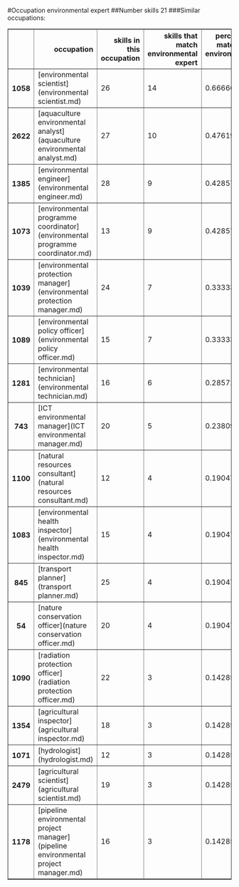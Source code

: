 #Occupation environmental expert
##Number skills 21
###Similar occupations:
<table border="1" class="dataframe">
  <thead>
    <tr style="text-align: right;">
      <th></th>
      <th>occupation</th>
      <th>skills in this occupation</th>
      <th>skills that match environmental expert</th>
      <th>percentage match with environmental expert</th>
      <th>skills not in environmental expert</th>
    </tr>
  </thead>
  <tbody>
    <tr>
      <th>1058</th>
      <td>[environmental scientist](environmental scientist.md)</td>
      <td>26</td>
      <td>14</td>
      <td>0.666667</td>
      <td>12</td>
    </tr>
    <tr>
      <th>2622</th>
      <td>[aquaculture environmental analyst](aquaculture environmental analyst.md)</td>
      <td>27</td>
      <td>10</td>
      <td>0.476190</td>
      <td>17</td>
    </tr>
    <tr>
      <th>1385</th>
      <td>[environmental engineer](environmental engineer.md)</td>
      <td>28</td>
      <td>9</td>
      <td>0.428571</td>
      <td>19</td>
    </tr>
    <tr>
      <th>1073</th>
      <td>[environmental programme coordinator](environmental programme coordinator.md)</td>
      <td>13</td>
      <td>9</td>
      <td>0.428571</td>
      <td>4</td>
    </tr>
    <tr>
      <th>1039</th>
      <td>[environmental protection manager](environmental protection manager.md)</td>
      <td>24</td>
      <td>7</td>
      <td>0.333333</td>
      <td>17</td>
    </tr>
    <tr>
      <th>1089</th>
      <td>[environmental policy officer](environmental policy officer.md)</td>
      <td>15</td>
      <td>7</td>
      <td>0.333333</td>
      <td>8</td>
    </tr>
    <tr>
      <th>1281</th>
      <td>[environmental technician](environmental technician.md)</td>
      <td>16</td>
      <td>6</td>
      <td>0.285714</td>
      <td>10</td>
    </tr>
    <tr>
      <th>743</th>
      <td>[ICT environmental manager](ICT environmental manager.md)</td>
      <td>20</td>
      <td>5</td>
      <td>0.238095</td>
      <td>15</td>
    </tr>
    <tr>
      <th>1100</th>
      <td>[natural resources consultant](natural resources consultant.md)</td>
      <td>12</td>
      <td>4</td>
      <td>0.190476</td>
      <td>8</td>
    </tr>
    <tr>
      <th>1083</th>
      <td>[environmental health inspector](environmental health inspector.md)</td>
      <td>15</td>
      <td>4</td>
      <td>0.190476</td>
      <td>11</td>
    </tr>
    <tr>
      <th>845</th>
      <td>[transport planner](transport planner.md)</td>
      <td>25</td>
      <td>4</td>
      <td>0.190476</td>
      <td>21</td>
    </tr>
    <tr>
      <th>54</th>
      <td>[nature conservation officer](nature conservation officer.md)</td>
      <td>20</td>
      <td>4</td>
      <td>0.190476</td>
      <td>16</td>
    </tr>
    <tr>
      <th>1090</th>
      <td>[radiation protection officer](radiation protection officer.md)</td>
      <td>22</td>
      <td>3</td>
      <td>0.142857</td>
      <td>19</td>
    </tr>
    <tr>
      <th>1354</th>
      <td>[agricultural inspector](agricultural inspector.md)</td>
      <td>18</td>
      <td>3</td>
      <td>0.142857</td>
      <td>15</td>
    </tr>
    <tr>
      <th>1071</th>
      <td>[hydrologist](hydrologist.md)</td>
      <td>12</td>
      <td>3</td>
      <td>0.142857</td>
      <td>9</td>
    </tr>
    <tr>
      <th>2479</th>
      <td>[agricultural scientist](agricultural scientist.md)</td>
      <td>19</td>
      <td>3</td>
      <td>0.142857</td>
      <td>16</td>
    </tr>
    <tr>
      <th>1178</th>
      <td>[pipeline environmental project manager](pipeline environmental project manager.md)</td>
      <td>16</td>
      <td>3</td>
      <td>0.142857</td>
      <td>13</td>
    </tr>
  </tbody>
</table>
